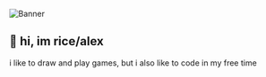 ![Banner](https://file.garden/Z2qKUX9U8UFvf65x/cardboarda.png)
## 🍚 hi, im rice/alex
i like to draw and play games, but i also like to code in my free time
